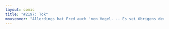 ```yaml
---
layout: comic
title: "#2197: Tok"
mouseover: "Allerdings hat Fred auch 'nen Vogel. -- Es sei übrigens der Herr Woodpecker68 lieb gegrüßt. Einfach so."
---
```

